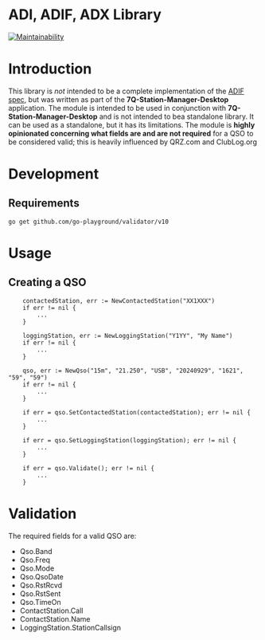 # ADI, ADIF, ADX Library

[![Maintainability](https://api.codeclimate.com/v1/badges/cccdec9522213a066d25/maintainability)](https://codeclimate.com/github/ColonelBlimp/adif/maintainability)

# Introduction
This library is *not* intended to be a complete implementation of the [ADIF spec](https://www.adif.org/), but was written
as part of the **7Q-Station-Manager-Desktop** application. The module is intended to be used in conjunction with
**7Q-Station-Manager-Desktop** and is not intended to bea standalone library. It can be used as a standalone,
but it has its limitations. The module is **highly opinionated concerning what fields are and are not required**
for a QSO to be considered valid; this is heavily influenced by QRZ.com and ClubLog.org

# Development

## Requirements

```
go get github.com/go-playground/validator/v10
```

# Usage

## Creating a QSO

```
	contactedStation, err := NewContactedStation("XX1XXX")
	if err != nil {
	    ...
	}
	
	loggingStation, err := NewLoggingStation("Y1YY", "My Name")
	if err != nil {
	    ...
	}
	
	qso, err := NewQso("15m", "21.250", "USB", "20240929", "1621", "59", "59")
	if err != nil {
	    ...
	}

	if err = qso.SetContactedStation(contactedStation); err != nil {
        ...
	}

	if err = qso.SetLoggingStation(loggingStation); err != nil {
	    ...
	}

	if err = qso.Validate(); err != nil {
        ...
	}
```


# Validation
The required fields for a valid QSO are:

- Qso.Band
- Qso.Freq
- Qso.Mode
- Qso.QsoDate
- Qso.RstRcvd
- Qso.RstSent
- Qso.TimeOn
- ContactStation.Call
- ContactStation.Name
- LoggingStation.StationCallsign
